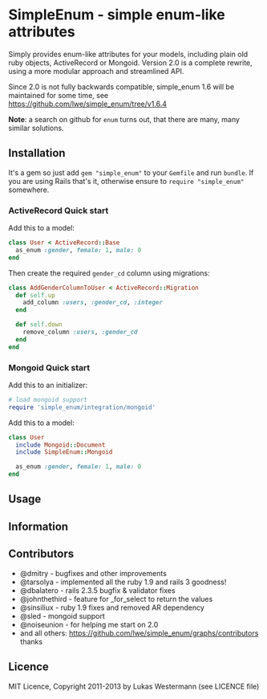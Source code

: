 SimpleEnum - simple enum-like attributes
========================================

Simply provides enum-like attributes for your models, including plain old ruby objects,
ActiveRecord or Mongoid. Version 2.0 is a complete rewrite, using a more modular approach
and streamlined API.

Since 2.0 is not fully backwards compatible, simple_enum 1.6 will be maintained for some
time, see https://github.com/lwe/simple_enum/tree/v1.6.4

**Note**: a search on github for `enum` turns out, that there are many, many similar solutions.

Installation
------------

It's a gem so just add `gem "simple_enum"` to your `Gemfile` and run `bundle`. If you are using Rails
that's it, otherwise ensure to `require "simple_enum"` somewhere.

### ActiveRecord Quick start

Add this to a model:

```ruby
class User < ActiveRecord::Base
  as_enum :gender, female: 1, male: 0
end
```

Then create the required `gender_cd` column using migrations:

```ruby
class AddGenderColumnToUser < ActiveRecord::Migration
  def self.up
    add_column :users, :gender_cd, :integer
  end

  def self.down
    remove_column :users, :gender_cd
  end
end
```

### Mongoid Quick start

Add this to an initializer:

```ruby
# load mongoid support
require 'simple_enum/integration/mongoid'
```

Add this to a model:

```ruby
class User
  include Mongoid::Document
  include SimpleEnum::Mongoid

  as_enum :gender, female: 1, male: 0
end
```

Usage
-----

Information
-----------

Contributors
------------

- @dmitry - bugfixes and other improvements
- @tarsolya - implemented all the ruby 1.9 and rails 3 goodness!
- @dbalatero - rails 2.3.5 bugfix & validator fixes
- @johnthethird - feature for _for_select to return the values
- @sinsiliux - ruby 1.9 fixes and removed AR dependency
- @sled - mongoid support
- @noiseunion - for helping me start on 2.0
- and all others: https://github.com/lwe/simple_enum/graphs/contributors thanks

Licence
-------

MIT Licence, Copyright 2011-2013 by Lukas Westermann (see LICENCE file)

